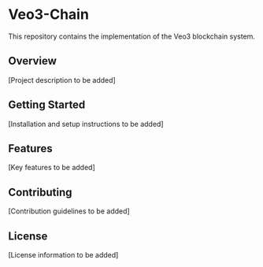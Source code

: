 # Veo3-Chain

This repository contains the implementation of the Veo3 blockchain system.

## Overview

[Project description to be added]

## Getting Started

[Installation and setup instructions to be added]

## Features

[Key features to be added]

## Contributing

[Contribution guidelines to be added]

## License

[License information to be added] 